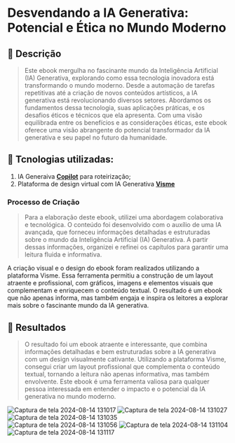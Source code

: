 # Desvendando a IA Generativa: Potencial e Ética no Mundo Moderno

## 🚀 Descrição

>  Este ebook mergulha no fascinante mundo da Inteligência Artificial (IA) Generativa, explorando como essa tecnologia inovadora está transformando o mundo moderno. Desde a automação de tarefas repetitivas até a criação de novos conteúdos artísticos, a IA generativa está revolucionando diversos setores. Abordamos os fundamentos dessa tecnologia, suas aplicações práticas, e os desafios éticos e técnicos que ela apresenta. Com uma visão equilibrada entre os benefícios e as considerações éticas, este ebook oferece uma visão abrangente do potencial transformador da IA generativa e seu papel no futuro da humanidade.

## 🎯 Tcnologias utilizadas: 

1. IA Generaiva  **[Copilot](https://www.microsoft.com/pt-br/microsoft-copilot)** para roteirização;
2. Plataforma de design virtual com IA Generativa **[Visme](https://www.visme.co/pt-br/criar-apresentacao/)**

### Processo de Criação

 > Para a elaboração deste ebook, utilizei uma abordagem colaborativa e tecnológica. O conteúdo foi desenvolvido com o auxílio de uma IA avançada, que forneceu informações detalhadas e estruturadas sobre o mundo da Inteligência Artificial (IA) Generativa. A partir dessas informações, organizei e refinei os capítulos para garantir uma leitura fluida e informativa.

A criação visual e o design do ebook foram realizados utilizando a plataforma Visme. Essa ferramenta permitiu a construção de um layout atraente e profissional, com gráficos, imagens e elementos visuais que complementam e enriquecem o conteúdo textual. O resultado é um ebook que não apenas informa, mas também engaja e inspira os leitores a explorar mais sobre o fascinante mundo da IA generativa.

## 🚀 Resultados

>O resultado foi um ebook atraente e interessante, que combina informações detalhadas e bem estruturadas sobre a IA generativa com um design visualmente cativante. Utilizando a plataforma Visme, consegui criar um layout profissional que complementa o conteúdo textual, tornando a leitura não apenas informativa, mas também envolvente. Este ebook é uma ferramenta valiosa para qualquer pessoa interessada em entender o impacto e o potencial da IA generativa no mundo moderno.

![Captura de tela 2024-08-14 131017](https://github.com/user-attachments/assets/7756b4ce-5aa1-4036-bfe1-3833409b5c28)
![Captura de tela 2024-08-14 131027](https://github.com/user-attachments/assets/eccd30e1-fc51-4c66-bf5c-0dd6413cc1d9)
![Captura de tela 2024-08-14 131035](https://github.com/user-attachments/assets/74e90b08-4fce-4bd2-9a86-83484da01242)
![Captura de tela 2024-08-14 131056](https://github.com/user-attachments/assets/7b1a79ba-7f38-4a14-b38e-7a5a1374fdf1)
![Captura de tela 2024-08-14 131104](https://github.com/user-attachments/assets/c014e8cd-7fbb-40c6-8e33-a08233f29bfd)
![Captura de tela 2024-08-14 131117](https://github.com/user-attachments/assets/10fd901c-8f63-4b9a-be8b-ade595ebca19)



